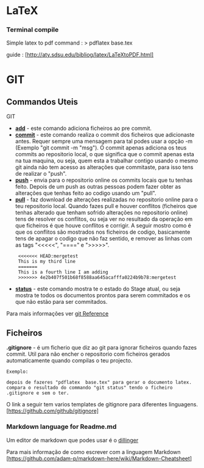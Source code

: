 # LaTeX

###  Terminal compile

Simple latex to pdf command : 
	> pdflatex  base.tex 

guide : [http://aty.sdsu.edu/bibliog/latex/LaTeXtoPDF.html]






[on work]: # (
Project Structure
.
├── main.tex
├── config
|   ├── imports.tex
|   └── syntax.tex
├── sections
|   ├── structure.tex
|   ├── frontpage.tex
|   ├── abstract.tex
|   ├── introduction.tex
|   ├── section1.tex
|   ├── section2.tex
|   ├── section2.tex
|   ├── conclusion.tex
|   ├── reference.tex
|   └── appen
)


# GIT

## Commandos Uteis
GIT <command>
* **[add](https://git-scm.com/docs/git-add)** - este comando adiciona ficheiros ao pre commit. 
* **[commit](https://git-scm.com/docs/git-commit)** - este comando realiza o commit dos ficheiros que adicionaste antes. Requer sempre uma mensagem para tal podes usar a opção -m (Exemplo "git commit -m "msg"). O commit apenas adiciona os teus commits ao repositorio local, o que significa que o commit apenas esta na tua maquina, ou seja, quem esta a trabalhar contigo usando o mesmo git ainda não tem acesso as alterações que commitaste, para isso tens de realizar o "push".
* **[push](https://git-scm.com/docs/git-push)** - envia para o repositorio online os commits locais que tu tenhas feito. Depois de um push as outras pessoas podem fazer obter as alterações que tenhas feito ao codigo usando um "pull".
* **[pull](https://git-scm.com/docs/git-pull)** - faz download de alterações realizadas no repositorio online para o teu repositorio local. Quando fazes pull e houver conflitos (ficheiros que tenhas alterado que tenham sofrido alterações no repositorio online) tens de resolver os conflitos, ou seja ver no resultado da operação em que ficheiros é que houve conflitos e corrigir. A seguir mostro como é que os conflitos são mostrados nos ficheiros de codigo, basicamente tens de apagar o codigo que não faz sentido, e remover as linhas com as tags "<<<<<", "====" e ">>>>>".
    ```
     <<<<<<< HEAD:mergetest
     This is my third line
     =======
     This is a fourth line I am adding
     >>>>>>> 4e2b407f501b68f8588aa645acafffa0224b9b78:mergetest
    ```
* **[status](https://git-scm.com/docs/git-status)** - este comando mostra te o estado do Stage atual, ou seja mostra te todos os documentos prontos para serem commitados e os que não estão para ser commitados.


Para mais informações ver [git Reference](https://git-scm.com/docs)


## Ficheiros 
	
**.gitignore** - é um ficherio que diz ao git para ignorar ficheiros quando fazes commit. Util para não encher o repositorio com ficheiros gerados automaticamente quando compilas o teu projecto.


    Exemplo:
    
    depois de fazeres "pdflatex  base.tex" para gerar o documento latex.
    compara o resultado do commando "git status" tendo o ficheiro .gitignore e sem o ter.


O link a seguir tem varios templates de gitignore para diferentes linguagens.
[https://github.com/github/gitignore]




### Markdown language for Readme.md

Um editor de markdown que podes usar é o [dillinger](https://dillinger.io/)

Para mais informação de como escrever com a linguagem Markdown [https://github.com/adam-p/markdown-here/wiki/Markdown-Cheatsheet]
